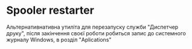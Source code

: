 # Spooler restarter
Альтернативнативна утиліта для перезапуску служби "Диспетчер друку", після закінчення своєї роботи робиться запис до системного журналу Windows, в розділ "Aplications"
